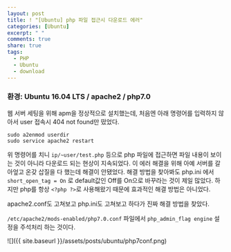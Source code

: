 ```yaml
---
layout: post
title: ! "[Ubuntu] php 파일 접근시 다운로드 에러"
categories: [Ubuntu]
excerpt: " "
comments: true
share: true
tags:
  - PHP
  - Ubuntu
  - download
---
```


### 환경: Ubuntu 16.04 LTS / apache2 / php7.0

웹 서버 세팅을 위해 apm을 정상적으로 설치했는데,
처음엔 아래 명령어를 입력하지 않아서 user 접속시 404 not found만 떴었다.
```
sudo a2enmod userdir
sudo service apache2 restart
```
위 명령어를 치니 `ip/~user/test.php` 등으로 php 파일에 접근하면 파일 내용이 보이는 것이 아니라
다운로드 되는 현상이 지속되었다.
이 에러 해결을 위해 아예 서버를 갈아엎고 온갖 삽질을 다 했는데 해결이 안됐었다.
해결 방법을 찾아봐도 php.ini 에서 `short_open_tag = On` 로 default값인 Off를 On으로 바꾸라는 것이 제일 많았다.
하지만 php를 항상 `<?php ?>`로 사용해왔기 때문에 효과적인 해결 방법은 아니었다.

apache2.conf도 고쳐보고 php.ini도 고쳐보고 하다가 진짜 해결 방법을 찾았다.

`/etc/apache2/mods-enabled/php7.0.conf` 파일에서 `php_admin_flag engine` 설정을 주석처리 하는 것이다.

![]({{ site.baseurl }}/assets/posts/ubuntu/php7conf.png)


